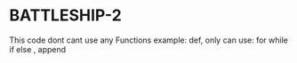 # BATTLESHIP-2
This code dont cant use any Functions example: def, only can use: for while if else , append
